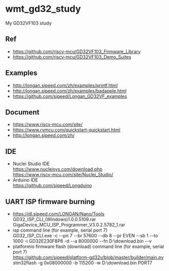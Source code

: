 # wmt_gd32_study
My GD32VF103 study

## Ref      
* https://github.com/riscv-mcu/GD32VF103_Firmware_Library  
* https://github.com/riscv-mcu/GD32VF103_Demo_Suites  

## Examples  
* http://longan.sipeed.com/zh/examples/printf.html  
* http://longan.sipeed.com/zh/examples/badapple.html  
* https://github.com/sipeed/Longan_GD32VF_examples  

## Document  
* https://www.riscv-mcu.com/site/  
* https://www.rvmcu.com/quickstart-quickstart.html  
* http://longan.sipeed.com/zh/  

## IDE  
* Nuclei Studio IDE  
https://www.nucleisys.com/download.php  
https://www.riscv-mcu.com/site/Nuclei_Studio/  
* Arduino IDE  
https://github.com/sipeed/Longduino  

## UART ISP firmware burning  
* https://dl.sipeed.com/LONGAN/Nano/Tools  
GD32_ISP_CLI_(Windows)1.0.0.5109.rar  
GigaDevice_MCU_ISP_Programmer_V3.0.2.5782_1.rar  
* isp command line (for example, serial port 7)    
GD32_ISP_CLI.exe -c --pn 7 --br 57600 --db 8 --pr EVEN --sb 1 --to 1000 -i GD32E230F8P6 -d --a 8000000 --fn D:\download.bin --v  
* platformio firmware flash (download) command line (for example, serial port 7)      
https://github.com/sipeed/platform-gd32v/blob/master/builder/main.py  
stm32flash -g 0x08000000 -b 115200 -w D:\download.bin PORT7
